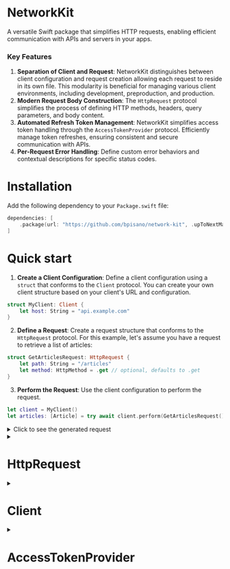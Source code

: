 # NetworkKit

A versatile Swift package that simplifies HTTP requests, enabling efficient communication with APIs and servers in your apps.

### Key Features

1. **Separation of Client and Request**: NetworkKit distinguishes between client configuration and request creation allowing each request to reside in its own file. This modularity is beneficial for managing various client environments, including development, preproduction, and production.
2. **Modern Request Body Construction**: The `HttpRequest` protocol simplifies the process of defining HTTP methods, headers, query parameters, and body content.
3. **Automated Refresh Token Management**: NetworkKit simplifies access token handling through the `AccessTokenProvider` protocol. Efficiently manage token refreshes, ensuring consistent and secure communication with APIs.
4. **Per-Request Error Handling**: Define custom error behaviors and contextual descriptions for specific status codes.

# Installation

Add the following dependency to your `Package.swift` file:

```swift
dependencies: [
    .package(url: "https://github.com/bpisano/network-kit", .upToNextMajor(from: "0.1.0"))
]
```

# Quick start

1. **Create a Client Configuration**: Define a client configuration using a `struct` that conforms to the `Client` protocol. You can create your own client structure based on your client's URL and configuration.

```swift
struct MyClient: Client {
    let host: String = "api.example.com"
}
```

2. **Define a Request**: Create a request structure that conforms to the `HttpRequest` protocol. For this example, let's assume you have a request to retrieve a list of articles:

```swift
struct GetArticlesRequest: HttpRequest {
    let path: String = "/articles"
    let method: HttpMethod = .get // optional, defaults to .get
}
```

3. **Perform the Request**: Use the client configuration to perform the request.

```swift
let client = MyClient()
let articles: [Article] = try await client.perform(GetArticlesRequest())
```

<details>
<summary>Click to see the generated request</summary>

```http
GET https://api.example.com/articles
```

</details>

<details>
<summary><h1>HttpRequest</h1></summary>

To define a custom HTTP request, you need to create a structure that conforms to the `HttpRequest` protocol. This protocol defines the properties and methods required to construct a complete HTTP request. Here's a breakdown of the key components you can customize:

| Parameter         | Description                                                                       |
|-------------------|-----------------------------------------------------------------------------------|
| `path`            | URL path of the request (excluding base client URL)                              |
| `method`          | HTTP method to be used for the request (e.g., GET, POST, PUT, DELETE)            |
| `headers`         | Additional headers required for the request                                      |
| `queryParameters` | Query parameters to include in the URL                                           |
| `body`            | Body of the request (can be customized based on data format)                     |
| `jsonEncoder`     | JSON encoder to use for encoding the request's body data                         |
| `successStatusCodes` | Array of status codes interpreted as successful responses                      |
| `timeout`         | Maximum time interval for waiting for a response                                 |
| `cachePolicy`     | Caching behavior for the request                                                |

## Headers

To include custom headers in your request, use the `headers` property within a structure that conforms to the `HttpRequest` protocol. This property enables you to specify one or more headers, enriching the context and behavior of your request.

Consider the following example of a request to retrieve user data while including custom headers:

```swift
struct GetUserRequest: HttpRequest {
    let path: String = "/user"

    var headers: HttpHeaders? {
        HttpHeader("Language", value: "fr-FR")
        HttpHeader("Client-Version", value: "2.0")
    }
}
```

<details>
<summary>Click to see the generated request</summary>

```http
GET https://api.example.com/user
Headers:
    Language: fr-FR
    Client-Version: 2.0
```

</details>

The `@HttpHeadersBuilder` result builder streamlines the process of combining multiple headers within the headers property.

## Query parameters

To include query parameters in your request, use the `queryParameters` property within a structure that conforms to the `HttpRequest` protocol. This property allows you to specify one or more query parameters, enhancing the specificity and context of your request.

For example, consider the following request to retrieve user data by providing an `id` parameter:

```swift
struct GetUserRequest: HttpRequest {
    let path: String = "/user"

    private let id: String

    init(id: String) {
        self.id = id
    }

    var queryParameters: HttpQueryParameters? {
        HttpQueryParameter("id", value: id)
    }
}
```

<details>
<summary>Click to see the generated request</summary>

```http
GET https://api.example.com/user?id=YOUR_ID
```

</details>

You can also combine multiple query parameters by taking advantage of the `@HttpQueryParametersBuilder`.

```swift
struct GetPostsRequest: HttpRequest {
    let path: String = "/posts"

    var queryParameters: HttpQueryParameters? {
        HttpQueryParameter("category", value: "technology")
        HttpQueryParameter("author", value: "john_doe")
        HttpQueryParameter("limit", value: "10")
    }
}
```

<details>
<summary>Click to see the generated request</summary>

```http
GET https://api.example.com/posts?category=technology&author=john_doe&limit=10
```

</details>

## Body

### Sending Data in the Request Body

#### Dictionary

You can use a dictionary to represent the request body as its conforms to the `HttpBody` protocol.

```swift
struct LoginRequest: HttpRequest {
    let path: String = "/login"
    let method: HttpMethod = .post

    private let login: String
    private let password: String

    init(
        login: String,
        password: String
    ) {
        self.login = login
        self.password = password
    }

    var body: some HttpBody {
        [
            "login": login,
            "password": password
        ]
    }
}
```

<details>
<summary>Click to see the generated request</summary>

```http
POST https://api.example.com/login
Headers:
    Content-Type: application/json

Body:
{
    "login": "YOUR_LOGIN",
    "password": "YOUR_PASSWORD"
}
```

</details>

#### Using the Encode Struct

For more complex data structures, you can use the `Encode` struct to encode objects conforming to the `Encodable` protocol into the request body.

```swift
struct CreateUserRequest: HttpRequest {
    let path: String = "/user"
    let method: HttpMethod = .post

    private let user: User

    init(user: User) {
        self.user = user
    }

    var body: some HttpBody {
        Encode(user)
    }
}
```

<details>
<summary>Click to see the generated request</summary>

```http
POST https://api.example.com/user
Headers:
    Content-Type: application/json

Body:
{
    "id": "YOUR_ID",
    "username": "YOUR_USERNAME"
}
```

</details>

#### Using the Raw Struct for Raw Data

To send raw data, such as binary or custom formats, you can use the `Raw` struct. This allows you to pass raw data directly as the request body.

```swift
struct UploadDataRequest: HttpRequest {
    let path: String = "/data"
    let method: HttpMethod = .post

    private let data: Data

    init(data: Data) {
        self.data = data
    }

    var body: some HttpBody {
        Raw(data)
    }
}
```

<details>
<summary>Click to see the generated request</summary>

```http
POST https://api.example.com/data
Headers:
    Content-Type: application/octet-stream

Body:
[Binary Data]
```

</details>

### Uploading Files with Multipart Form

For uploading files and text data, NetworkKit provides the `MultipartForm` structure, which handles creating the correct headers and formatting the data for multipart form requests. You can conveniently combine multiple fields within the `MultipartForm` since it uses the `@resultBuilder` Swift property.

#### Uploading Data Field

For sending binary data, you can use the `DataField` structure. This allows you to include raw data in the request body.

```swift
struct PostImageRequest: HttpRequest {
    let path: String = "/image"
    let method: HttpMethod = .post

    private let imageData: Data

    init(imageData: Data) {
        self.imageData = imageData
    }

    var body: some HttpBody {
        MultipartForm {
            DataField(
                named: "image",
                data: imageData,
                mimeType: .jpegImage,
                fileName: "image"
            )
        }
    }
}
```

<details>
<summary>Click to see the generated request</summary>

```http
POST https://api.example.com/image
Content-Type: multipart/form-data; boundary=BOUNDARY_STRING

--BOUNDARY_STRING
Content-Disposition: form-data; name="image"; filename="image"
Content-Type: image/jpeg

[Image Data]

--BOUNDARY_STRING--
```

</details>

#### Uploading Text Field

For sending plain text data, you can use the `TextField` structure. This allows you to include text data in the request body.

```swift
struct UpdateProfileRequest: HttpRequest {
    let path: String = "/profile"
    let method: HttpMethod = .post

    private let bio: String

    init(bio: String) {
        self.bio = bio
    }

    var body: some HttpBody {
        MultipartForm {
            TextField(named: "bio", value: bio)
        }
    }
}
```

<details>
<summary>Click to see the generated request</summary>

```http
POST https://api.example.com/profile
Content-Type: multipart/form-data; boundary=BOUNDARY_STRING

--BOUNDARY_STRING
Content-Disposition: form-data; name="bio"; filename="bio"
Content-Type: text/plain; charset=ISO-8859-1

[Your Bio Content]

--BOUNDARY_STRING--
```

</details>

## Error Handling

When a request encounters an HTTP response with a non-successful status code, NetworkKit provides the flexibility to define how the package should handle the error. To customize this behavior, override the `failureBehavior(for:)` method in your request structure that conforms to the `HttpRequest` protocol. This method takes the status code as a parameter and returns an instance of `RequestFailureBehavior` that indicates how the error should be handled.

For instance, consider the following example where you want to provide a custom error type with a detailed description for a specific status code:

```swift
struct GetBookRequest: HttpRequest {
    let path: String = "/books"

    private let bookID: String

    init(bookID: String) {
        self.bookID = bookID
    }

    var queryParameters: HttpQueryParameters? {
        HttpQueryParameter("id", value: bookID)
    }

    func failureBehavior(for statusCode: Int) -> RequestFailureBehavior {
        switch statusCode {
        case 404:
            return .throwError(RequestError.bookNotFound(bookID: bookID))
        default:
            return .default
        }
    }
}

extension GetBookRequest {
    enum RequestError: Error, LocalizedError {
        case bookNotFound(bookID: String)

        var errorDescription: String? {
            switch self {
            case .bookNotFound(let bookID):
                return "Book with ID \(bookID) not found."
            }
        }
    }
}
```

<details>
<summary>Click to see the generated request</summary>

```http
GET https://api.example.com/books?id=YOUR_BOOK_ID
```

</details>

In this example, the `GetBookRequest` structure defines a custom error enum `RequestError` for the 404 status code. The `failureBehavior(for:)` method returns `.throwError(RequestError.bookNotFound(bookID: bookID))` for the specified status code, causing the package to throw the custom error enum with its detailed description, including the book ID.

</details>

<details>
<summary><h1>Client</h1></summary>

NetworkKit allows you to configure client settings separately from request creation, promoting scalability and ease of maintenance. This separation enables you to create multiple client configurations, each handling specific requests or targeting different client environments, such as development, preproduction, and production.

## Defining a Client

To configure a client, create a structure that conforms to the `Client` protocol. This structure defines properties such as the client's scheme, host, port, and an optional `AccessTokenProvider` for managing access tokens and their automatic refreshing.

Here's an example of defining a client configuration:

```swift
struct MyClient: Client {
    let scheme: String = "https" // optional. Defaults to "https".
    let host: String = "api.myserver.com"
    let port: Int? = nil // optional. Defaults to nil.
    let accessTokenProvider: AccessTokenProvider? // optional. Defaults to nil.

    init(accessTokenProvider: AccessTokenProvider? = nil) {
        self.accessTokenProvider = accessTokenProvider
    }
}
```

In this example, the `MyClient` structure specifies the client's scheme, host, and an optional access token provider for managing access tokens.

## Client Configuration Properties

When configuring a client using NetworkKit, you have the following properties that can be customized:

| Property                 | Description                                                                     |
|--------------------------|---------------------------------------------------------------------------------|
| `scheme`                 | The scheme of the client (e.g., "http" or "https")                              |
| `host`                   | The base URL of the client (e.g., "api.example.com")                           |
| `port`                   | The port number for the client (optional)                                      |
| `accessTokenProvider`    | An object responsible for managing access tokens and their automatic refreshing |
| `jsonDecoder`                | The decoder used for parsing data responses                                     |

## Performing Requests

NetworkKit provides several methods to perform HTTP requests using the configured client. Each method caters to different scenarios, such as retrieving decoded data, fetching raw data, or simply executing a request.

### Perform and Decode

The `perform` method is used when you want to retrieve and decode data from the client's response. This method takes an `HttpRequest` instance as its parameter and returns a decoded object of the specified type.

```swift
let client = MyClient()
let getUserRequest = GetUserRequest(id: "123")
let user: User = try await client.perform(getUserRequest) // User should conforms to Decodable
```

### Perform Raw

The `performRaw` method is suitable when you want to fetch the raw data of the response without decoding it. This can be useful when you need to access the raw data for purposes such as file downloads.

```swift
let client = MyClient()
let getImageRequest = GetImageRequest(imageID: "456")
let imageData: Data = try await client.performRaw(getImageRequest) // Returns the raw data of the response
```

### Perform Request

If you only want to execute a request without requiring any response data or raw data retrieval, you can use the `perform` method without specifying a return type.

```swift
let client = MyClient()
let deletePostRequest = DeletePostRequest(postID: "789")
try await client.perform(deletePostRequest)
```

</details>

<details>
<summary><h1>AccessTokenProvider</h1></summary>

The NetworkKit package simplifies access token management through the `AccessTokenProvider` protocol and the `AccessTokenType` enum.

### Creating an AccessTokenProvider

To create an `AccessTokenProvider`, implement a class or struct conforming to the protocol. Here's an example:

```swift
final class KeychainAccessTokenProvider: AccessTokenProvider {
    var accessToken: String? {
        // Return the access token stored in the keychain here
    } 

    func refreshAccessToken() async throws {
        accessToken = // Implement token refreshing logic
    }
}
```

### Configuring an AccessTokenProvider in a Client

Inject your custom `AccessTokenProvider` into a client to enable access token management:

```swift
struct MyClient: Client {
    let host: String = "api.example.com"
    let accessTokenProvider: AccessTokenProvider? // add the property of the Client protocol

    // inject the access token provider in the initializer
    init(accessTokenProvider: AccessTokenProvider? = nil) {
        self.accessTokenProvider = accessTokenProvider
    }
}
```

### Setting the AccessTokenType in a Request

Specify how the access token should be added to the request header using the `accessTokenType` property inside a request:

```swift
struct GetUserProfileRequest: HttpRequest {
    let path: String = "/user/profile"
    let method: HttpMethod = .get
    let accessTokenType: AccessTokenType = .bearer
}
```

<details>
<summary>Click to see the generated request</summary>

```http
GET /user/profile
Headers:
    Authorization: Bearer [Access Token]
```

</details>

### Performing a Request with an Access Token

```swift
let accessTokenProvider = KeychainAccessTokenProvider()
let client = MyClient(accessTokenProvider: accessTokenProvider)
let userProfile: UserProfile = try await client.perform(GetUserProfileRequest())
```

When performing a request with an access token, the client will automatically add the token to the request header. If the provided access token is invalid, the client will attempt to refresh it using the `refreshAccessToken` method of the `AccessTokenProvider`. If the refreshed access token is still invalid, an error will be thrown, indicating the failure to authenticate the request.

</details>
